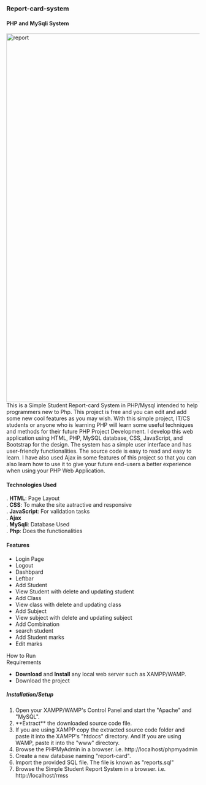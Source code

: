 ### Report-card-system
#### PHP and MySqli System
<img width="960" alt="report" src="https://github.com/Kato669/report-card-system/assets/61872740/76ca5259-3ed9-47d9-adf7-1dd9558c17a3"><br>
This is a Simple Student Report-card System in PHP/Mysql intended to help programmers new to Php. This project is free and you can edit and add some new cool features as you may wish. With this simple project, IT/CS students or anyone who is learning PHP will learn some useful techniques and methods for their future PHP Project Development. I develop this web application using HTML, PHP, MySQL database, CSS, JavaScript, and Bootstrap for the design. The system has a simple user interface and has user-friendly functionalities. The source code is easy to read and easy to learn. I have also used Ajax in some features of this project so that you can also learn how to use it to give your future end-users a better experience when using your PHP Web Application.<br>
#### Technologies Used
. <b>HTML</b>: Page Layout<br>
. <b>CSS</b>: To make the site aatractive and responsive<br>
. <b>JavaScript</b>: For validation tasks<br>
. <b>Ajax</b><br>
. <b>MySqli</b>: Database Used<br>
. <b>Php</b>: Does the functionalities<br>

#### Features
<ul>
  <li>Login Page</li>
  <li>Logout</li>
  <li>Dashbpard</li>
  <li>Leftbar</li>
  <li>Add Student</li>
  <li>View Student with delete and updating student</li>
  <li>Add Class</li>
  <li>View class with delete and updating class</li>
   <li>Add Subject</li>
   <li>View subject with delete and updating subject</li>
   <li>Add Combination</li>
   <li>search student</li>
   <li>Add Student marks</li>
   <li>Edit marks</li>
</ul>
How to Run <br>
 Requirements
<ul>
  <li><b>Download</b> and <b>Install</b> any local web server such as XAMPP/WAMP.</li>
  <li>Download the project</li>
</ul>

##### Installation/Setup <br>

<ol>
  <li>Open your XAMPP/WAMP's Control Panel and start the "Apache" and "MySQL".</li>
  <li>**Extract** the downloaded source code file.</li>
  <li>If you are using XAMPP copy the extracted source code folder and paste it into the XAMPP's "htdocs" directory. And If you are using WAMP, paste it into the "www" directory.</li>
  <li>Browse the PHPMyAdmin in a browser. i.e. http://localhost/phpmyadmin</li>
  <li>Create a new database naming "report-card".</li>
  <li>Import the provided SQL file. The file is known as "reports.sql"</li>
  <li>Browse the Simple Student Report System in a browser. i.e. http://localhost/rmss</li>
</ol>





